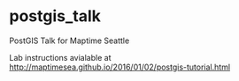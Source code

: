 # postgis_talk
PostGIS Talk for Maptime Seattle

Lab instructions avialable at http://maptimesea.github.io/2016/01/02/postgis-tutorial.html
